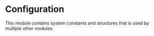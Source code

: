 # Configuration

This module contains system constants and structures that is used by multiple other modules. 
